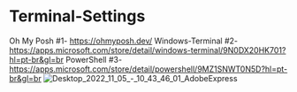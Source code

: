 # Terminal-Settings
 Oh My Posh
#1- https://ohmyposh.dev/
 Windows-Terminal
#2- https://apps.microsoft.com/store/detail/windows-terminal/9N0DX20HK701?hl=pt-br&gl=br
PowerShell
#3- https://apps.microsoft.com/store/detail/powershell/9MZ1SNWT0N5D?hl=pt-br&gl=br
![Desktop_2022_11_05_-_10_43_46_01_AdobeExpress](https://user-images.githubusercontent.com/81332522/200123931-1fd3eaa4-a950-4ea9-ab63-97335efbfe01.gif)
